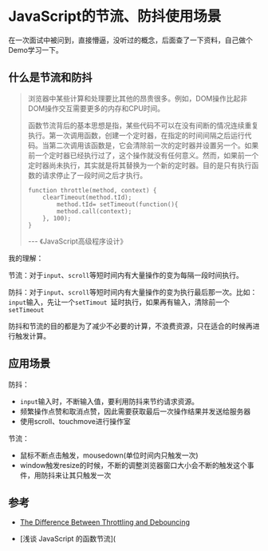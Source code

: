 # JavaScript的节流、防抖使用场景

在一次面试中被问到，直接懵逼，没听过的概念，后面查了一下资料，自己做个Demo学习一下。



## 什么是节流和防抖

> 浏览器中某些计算和处理要比其他的昂贵很多。例如，DOM操作比起非DOM操作交互需要更多的内存和CPU时间。
>
> 函数节流背后的基本思想是指，某些代码不可以在没有间断的情况连续重复执行。第一次调用函数，创建一个定时器，在指定的时间间隔之后运行代码。当第二次调用该函数是，它会清除前一次的定时器并设置另一个。如果前一个定时器已经执行过了，这个操作就没有任何意义。然而，如果前一个定时器尚未执行，其实就是将其替换为一个新的定时器。目的是只有执行函数的请求停止了一段时间之后才执行。
>
> ```
> function throttle(method, context) {
>     clearTimeout(method.tId);
>         method.tId= setTimeout(function(){
>         method.call(context);
>     }, 100);
> }
> ```
>
> --- 《JavaScript高级程序设计》



我的理解：

节流：对于`input`、`scroll`等短时间内有大量操作的变为每隔一段时间执行。

防抖：对于`input`、`scroll`等短时间内有大量操作的变为执行最后那一次。比如：`input`输入，先让一个`setTimout `延时执行，如果再有输入，清除前一个`setTimeout`

防抖和节流的目的都是为了减少不必要的计算，不浪费资源，只在适合的时候再进行触发计算。

## 应用场景

防抖：

- `input`输入时，不断输入值，要利用防抖来节约请求资源。
- 频繁操作点赞和取消点赞，因此需要获取最后一次操作结果并发送给服务器
- 使用scroll、touchmove进行操作室

节流：

- 鼠标不断点击触发，mousedown(单位时间内只触发一次)
- window触发resize的时候，不断的调整浏览器窗口大小会不断的触发这个事件，用防抖来让其只触发一次



## 参考

- [The Difference Between Throttling and Debouncing](<https://css-tricks.com/the-difference-between-throttling-and-debouncing/>)

- [浅谈 JavaScript 的函数节流](